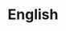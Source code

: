 ---
layout: list
title: English
slug: english
menu: true
submenu: true
order: 1
description: >
  文法から始まる英語勉強。
---
